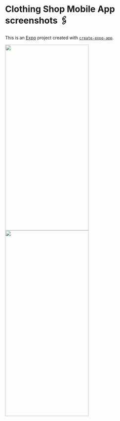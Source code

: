 # Clothing Shop Mobile App screenshots 🖇️

This is an [Expo](https://expo.dev) project created with [`create-expo-app`](https://www.npmjs.com/package/create-expo-app).

<img src="https://github.com/user-attachments/assets/f98a5f37-bd69-46f8-9adf-0058c26ece25" width="270" height="600">

<img src="https://github.com/user-attachments/assets/a0d6b357-133d-4441-b72a-53c2269c3cd1" width="270" height="600">
